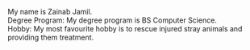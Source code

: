 My name is Zainab Jamil.
<br>
Degree Program:
My degree program is BS Computer Science.
<br>
Hobby: My most favourite hobby is to rescue injured stray animals and providing them treatment.
